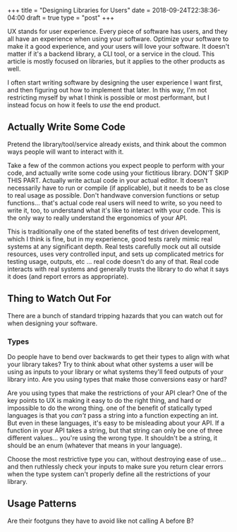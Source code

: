 +++
title = "Designing Libraries for Users"
date = 2018-09-24T22:38:36-04:00
draft = true
type = "post"
+++

UX stands for user experience.  Every piece of software has users, and they all
have an experience when using your software.  Optimize your software to make it
a good experience, and your users will love your software.  It doesn't matter if
it's a backend library, a CLI tool, or a service in the cloud.  This article is
mostly focused on libraries, but it applies to the other products as well.

I often start writing software by designing the user experience I want first,
and then figuring out how to implement that later.  In this way, I'm not
restricting myself by what I think is possible or most performant, but I instead
focus on how it feels to *use* the end product.

## Actually Write Some Code

Pretend the library/tool/service already exists, and think about the common ways
people will want to interact with it.

Take a few of the common actions you expect people to perform with your code, and
actually write some code using your fictitious library.  DON'T SKIP THIS PART.
Actually write actual code in your actual editor.  It doesn't necessarily have
to run or compile (if applicable), but it needs to be as close to real
usage as possible.  Don't handwave conversion functions or setup functions...
that's actual code real users will need to write, so you need to write it, too,
to understand what it's like to interact with your code.  This is the only way
to really understand the ergonomics of your API.  

This is traditionally one of the stated benefits of test driven development,
which I think is fine, but in my experience, good tests rarely mimic real
systems at any significant depth.  Real tests carefully mock out all outside
resources, uses very controlled input, and sets up complicated metrics for
testing usage, outputs, etc ... real code doesn't do any of that.  Real code
interacts with real systems and generally trusts the library to do what it says
it does (and report errors as appropriate).

## Thing to Watch Out For

There are a bunch of standard tripping hazards that you can watch out for when
designing your software.

### Types

Do people have to bend over backwards to get their types to align with what your
library takes?  Try to think about what other systems a user will be using as
inputs to your library or what systems they'll feed outputs of your library
into.  Are you using types that make those conversions easy or hard?  

Are you using types that make the restrictions of your API clear?  One of the
key points to UX is making it easy to do the right thing, and hard or impossible
to do the wrong thing.  one of the benefit of statically typed languages is that
you *can't* pass a string into a function expecting an int.  But even in these
languages, it's easy to be misleading about your API.  If a function in your API
takes a string, but that string can only be one of three different values...
you're using the wrong type.  It shouldn't be a string, it should be an enum
(whatever that means in your language).

Choose the most restrictive type you can, without destroying ease of use...
and then ruthlessly check your inputs to make sure you return clear errors when
the type system can't properly define all the restrictions of your library.



## Usage Patterns

Are their footguns they have to avoid like not calling A before B?  